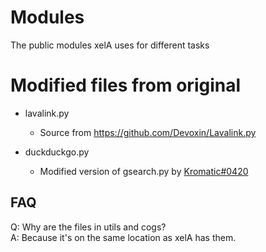 # Modules
The public modules xelA uses for different tasks

# Modified files from original
- lavalink.py
  - Source from https://github.com/Devoxin/Lavalink.py


- duckduckgo.py
  - Modified version of gsearch.py by [Kromatic#0420](https://github.com/Devoxin)

## FAQ
Q: Why are the files in utils and cogs?<br>
A: Because it's on the same location as xelA has them.
